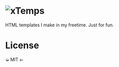 # ![xTemps](https://puu.sh/qeA01/4724fab27c.png)
HTML templates I make in my freetime.
Just for fun.

# License
➭ MIT ⥢
